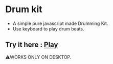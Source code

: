 # Drum kit
* A simple pure javascript made Drumming Kit.
* Use keyboard to play drum beats.
## Try it here : [Play](https://debck-drum-kit.glitch.me/)
:warning:WORKS ONLY ON DESKTOP.
